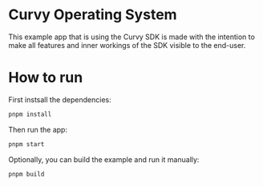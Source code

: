 # Curvy Operating System

This example app that is using the Curvy SDK is made with the intention to make
all features and inner workings of the SDK visible to the end-user.


# How to run

First instsall the dependencies:

```bash
pnpm install
```

Then run the app:

```bash
pnpm start
```

Optionally, you can build the example and run it manually:

```bash
pnpm build
```


